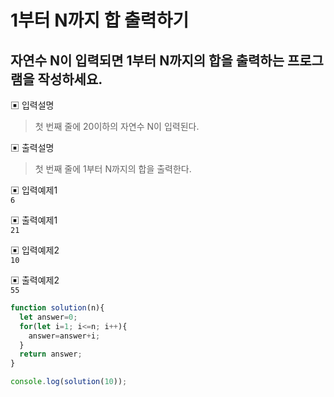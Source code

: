 # 1부터 N까지 합 출력하기
## 자연수 N이 입력되면 1부터 N까지의 합을 출력하는 프로그램을 작성하세요.
▣ 입력설명<br/>
> 첫 번째 줄에 20이하의 자연수 N이 입력된다.

▣ 출력설명<br/>
> 첫 번째 줄에 1부터 N까지의 합을 출력한다.

▣ 입력예제1<br/> ```6```

▣ 출력예제1<br/> ```21```

▣ 입력예제2<br/> ```10```

▣ 출력예제2<br/> ```55```

```js
function solution(n){
  let answer=0;
  for(let i=1; i<=n; i++){
    answer=answer+i;
  }           
  return answer;
}

console.log(solution(10));
```
